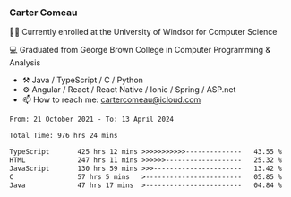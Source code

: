 ### Carter Comeau

🙋‍♂️ Currently enrolled at the University of Windsor for Computer Science

💻 Graduated from George Brown College in Computer Programming & Analysis

- ⚒️ Java / TypeScript / C / Python
- ⚙️ Angular / React / React Native / Ionic / Spring / ASP.net
- 📫 How to reach me: cartercomeau@icloud.com

<!--START_SECTION:waka-->

```txt
From: 21 October 2021 - To: 13 April 2024

Total Time: 976 hrs 24 mins

TypeScript       425 hrs 12 mins >>>>>>>>>>>--------------   43.55 %
HTML             247 hrs 11 mins >>>>>>-------------------   25.32 %
JavaScript       130 hrs 59 mins >>>----------------------   13.42 %
C                57 hrs 5 mins   >------------------------   05.85 %
Java             47 hrs 17 mins  >------------------------   04.84 %
```

<!--END_SECTION:waka-->
